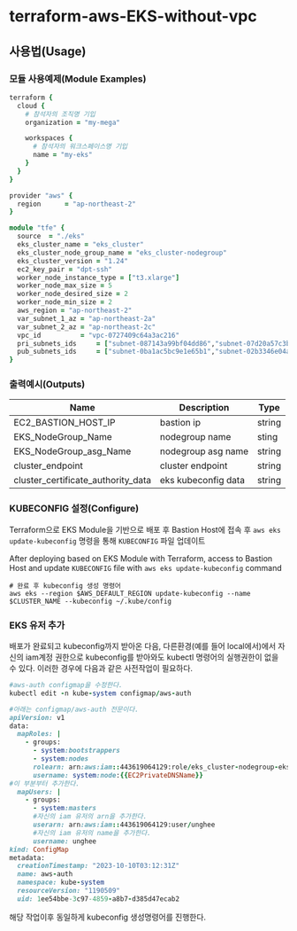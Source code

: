 # terraform-aws-EKS-without-vpc

## 사용법(Usage)

### 모듈 사용예제(Module Examples)

```ruby
terraform {
  cloud {
    # 참석자의 조직명 기입
    organization = "my-mega"

    workspaces {
      # 참석자의 워크스페이스명 기입
      name = "my-eks"
    }
  }
}

provider "aws" {
  region      = "ap-northeast-2"
}

module "tfe" {
  source  = "./eks"
  eks_cluster_name = "eks_cluster"
  eks_cluster_node_group_name = "eks_cluster-nodegroup"
  eks_cluster_version = "1.24"
  ec2_key_pair = "dpt-ssh"
  worker_node_instance_type = ["t3.xlarge"]
  worker_node_max_size = 5
  worker_node_desired_size = 2
  worker_node_min_size = 2
  aws_region = "ap-northeast-2"
  var_subnet_1_az = "ap-northeast-2a"
  var_subnet_2_az = "ap-northeast-2c"
  vpc_id          = "vpc-0727409c64a3ac216"
  pri_subnets_ids     = ["subnet-087143a99bf04dd86","subnet-07d20a57c3b6ed193"]
  pub_subnets_ids     = ["subnet-0ba1ac5bc9e1e65b1","subnet-02b3346e04af2fde8"]
}
```

### 출력예시(Outputs)

| Name | Description | Type |
|------|-------------|------|
| EC2_BASTION_HOST_IP | bastion ip | string |
| EKS_NodeGroup_Name |nodegroup name | sting |
| EKS_NodeGroup_asg_Name | nodegroup asg name | string |
| cluster_endpoint | cluster endpoint | string |
| cluster_certificate_authority_data | eks kubeconfig data | string |

### KUBECONFIG 설정(Configure)
Terraform으로 EKS Module을 기반으로 배포 후 Bastion Host에 접속 후 `aws eks update-kubeconfig` 명령을 통해 `KUBECONFIG` 파일 업데이트

After deploying based on EKS Module with Terraform, access to Bastion Host and update `KUBECONFIG` file with `aws eks update-kubeconfig` command


```
# 완료 후 kubeconfig 생성 명령어
aws eks --region $AWS_DEFAULT_REGION update-kubeconfig --name $CLUSTER_NAME --kubeconfig ~/.kube/config
```

### EKS 유저 추가
배포가 완료되고 kubeconfig까지 받아온 다음, 다른환경(예를 들어 local에서)에서 자신의 iam계정 권한으로 kubeconfig를 받아와도 kubectl 명령어의 실행권한이 없을 수 있다.
이러한 경우에 다음과 같은 사전작업이 필요하다.

```ruby
#aws-auth configmap을 수정한다.
kubectl edit -n kube-system configmap/aws-auth

#아래는 configmap/aws-auth 전문이다.
apiVersion: v1
data:
  mapRoles: |
    - groups:
      - system:bootstrappers
      - system:nodes
      rolearn: arn:aws:iam::443619064129:role/eks_cluster-nodegroup-eks-node-group-20231010030230795600000003
      username: system:node:{{EC2PrivateDNSName}}
#이 부분부터 추가한다.
  mapUsers: |
    - groups:
      - system:masters
      #자신의 iam 유저의 arn을 추가한다. 
      userarn: arn:aws:iam::443619064129:user/unghee
      #자신의 iam 유저의 name을 추가한다.
      username: unghee
kind: ConfigMap
metadata:
  creationTimestamp: "2023-10-10T03:12:31Z"
  name: aws-auth
  namespace: kube-system
  resourceVersion: "1190509"
  uid: 1ee54bbe-3c97-4859-a8b7-d385d47ecab2
```

해당 작업이후 동일하게 kubeconfig 생성명령어를 진행한다.
